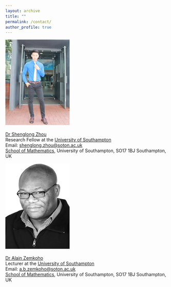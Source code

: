 ```yaml
---
layout: archive
title: ""   
permalink: /contact/
author_profile: true
---
```


![Dr Shenglong Zhou](/images/slzhou.jpg) <br> <br> 
[Dr Shenglong Zhou](https://shenglongzhou.github.io) <br> 
Research Fellow at the [University of Southampton](https://www.southampton.ac.uk/) <br> 
Email: shenglong.zhou@soton.ac.uk <br> 
[School of Mathematics](https://www.southampton.ac.uk/maths), University of Southampton,  SO17 1BJ Southampton, UK <br> 

![Dr Alain Zemkoho](/images/zem.png) <br> <br> 
[Dr Alain Zemkoho](http://www.southampton.ac.uk/~abz1e14/) <br> 
Lecturer at the [University of Southampton](https://www.southampton.ac.uk/) <br>
Email: a.b.zemkoho@soton.ac.uk <br>
[School of Mathematics](https://www.southampton.ac.uk/maths),  University of Southampton, SO17 1BJ Southampton, UK <br> 

